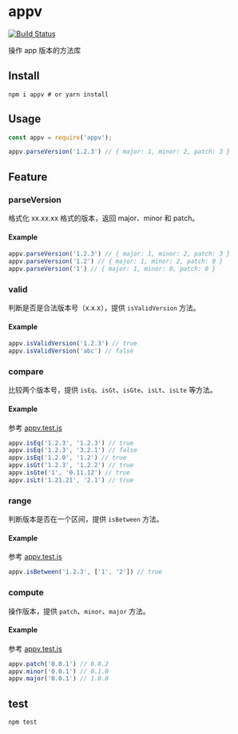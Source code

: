 # appv

[![Build Status](https://travis-ci.org/sunhengzhe/appv.svg?branch=master)](https://travis-ci.org/sunhengzhe/appv)

操作 app 版本的方法库

## Install

```
npm i appv # or yarn install
```

## Usage

```js
const appv = require('appv');

appv.parseVersion('1.2.3') // { major: 1, minor: 2, patch: 3 }
```

## Feature

### parseVersion

格式化 xx.xx.xx 格式的版本，返回 major、minor 和 patch。

#### Example

```js
appv.parseVersion('1.2.3') // { major: 1, minor: 2, patch: 3 }
appv.parseVersion('1.2') // { major: 1, minor: 2, patch: 0 }
appv.parseVersion('1') // { major: 1, minor: 0, patch: 0 }
```

### valid

判断是否是合法版本号（x.x.x），提供 `isValidVersion` 方法。

#### Example

```js
appv.isValidVersion('1.2.3') // true
appv.isValidVersion('abc') // false
```

### compare

比较两个版本号，提供 `isEq`、`isGt`、`isGte`、`isLt`、`isLte` 等方法。

#### Example

参考 [appv.test.js](./test/appv.test.js)

```js
appv.isEq('1.2.3', '1.2.3') // true
appv.isEq('1.2.3', '3.2.1') // false
appv.isEq('1.2.0', '1.2') // true
appv.isGt('1.2.3', '1.2.2') // true
appv.isGte('1', '0.11.12') // true
appv.isLt('1.21.21', '2.1') // true
```

### range

判断版本是否在一个区间，提供 `isBetween` 方法。

#### Example

参考 [appv.test.js](./test/appv.test.js)

```js
appv.isBetween('1.2.3', ['1', '2']) // true
```

### compute

操作版本，提供 `patch`、`minor`、`major` 方法。

#### Example

参考 [appv.test.js](./test/appv.test.js)

```js
appv.patch('0.0.1') // 0.0.2
appv.minor('0.0.1') // 0.1.0
appv.major('0.0.1') // 1.0.0
```

## test

```js
npm test
```
